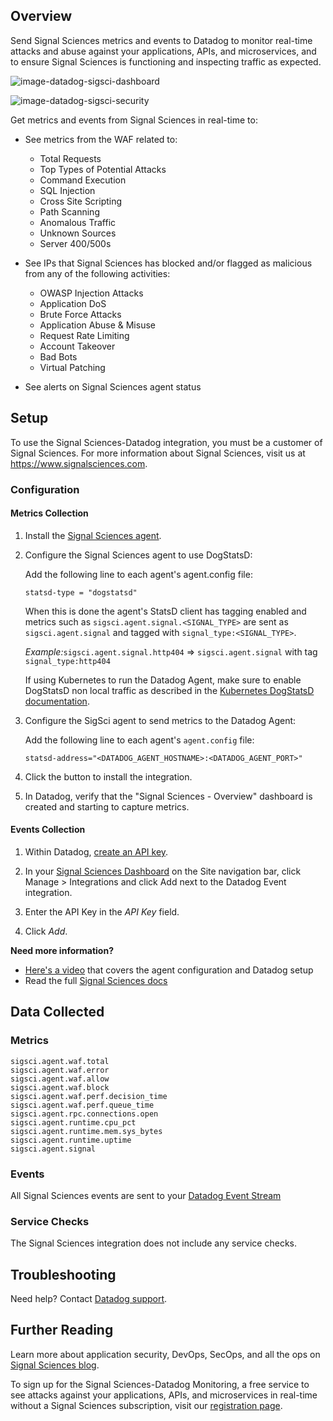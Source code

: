 ## Overview

Send Signal Sciences metrics and events to Datadog to monitor real-time attacks and abuse against your applications, APIs, and microservices, and to ensure Signal Sciences is functioning and inspecting traffic as expected.

![image-datadog-sigsci-dashboard][11]

![image-datadog-sigsci-security][1]

Get metrics and events from Signal Sciences in real-time to:

* See metrics from the WAF related to:
  - Total Requests
  - Top Types of Potential Attacks
  - Command Execution
  - SQL Injection
  - Cross Site Scripting
  - Path Scanning
  - Anomalous Traffic
  - Unknown Sources
  - Server 400/500s

* See IPs that Signal Sciences has blocked and/or flagged as malicious from any of the following activities:
  - OWASP Injection Attacks
  - Application DoS
  - Brute Force Attacks
  - Application Abuse & Misuse
  - Request Rate Limiting
  - Account Takeover
  - Bad Bots
  - Virtual Patching

* See alerts on Signal Sciences agent status

## Setup

To use the Signal Sciences-Datadog integration, you must be a customer of Signal Sciences. For more information about Signal Sciences, visit us at <https://www.signalsciences.com>.

### Configuration

#### Metrics Collection

1. Install the [Signal Sciences agent][8].

2. Configure the Signal Sciences agent to use DogStatsD:

    Add the following line to each agent's agent.config file:
    ```
    statsd-type = "dogstatsd"
    ```

    When this is done the agent's StatsD client has tagging enabled and metrics such as `sigsci.agent.signal.<SIGNAL_TYPE>` are sent as `sigsci.agent.signal` and tagged with `signal_type:<SIGNAL_TYPE>`.

    *Example:*`sigsci.agent.signal.http404` => `sigsci.agent.signal` with tag `signal_type:http404`
    
    If using Kubernetes to run the Datadog Agent, make sure to enable DogStatsD non local traffic as described in the [Kubernetes DogStatsD documentation](https://docs.datadoghq.com/agent/kubernetes/dogstatsd/).

3. Configure the SigSci agent to send metrics to the Datadog Agent:

    Add the following line to each agent's `agent.config` file:
    ```
    statsd-address="<DATADOG_AGENT_HOSTNAME>:<DATADOG_AGENT_PORT>"
    ```

4. Click the button to install the integration.

5. In Datadog, verify that the "Signal Sciences - Overview" dashboard is created and starting to capture metrics.

#### Events Collection

1. Within Datadog, [create an API key][2].

2. In your [Signal Sciences Dashboard][3] on the Site navigation bar, click Manage > Integrations and click Add next to the Datadog Event integration.

3. Enter the API Key in the _API Key_ field.

4. Click _Add_.


**Need more information?**

- [Here's a video][9] that covers the agent configuration and Datadog setup
- Read the full [Signal Sciences docs][10]

## Data Collected
### Metrics

```
sigsci.agent.waf.total
sigsci.agent.waf.error
sigsci.agent.waf.allow
sigsci.agent.waf.block
sigsci.agent.waf.perf.decision_time
sigsci.agent.waf.perf.queue_time
sigsci.agent.rpc.connections.open
sigsci.agent.runtime.cpu_pct
sigsci.agent.runtime.mem.sys_bytes
sigsci.agent.runtime.uptime
sigsci.agent.signal
```

### Events

All Signal Sciences events are sent to your [Datadog Event Stream][4]

### Service Checks

The Signal Sciences integration does not include any service checks.

## Troubleshooting
Need help? Contact [Datadog support][5].

## Further Reading

Learn more about application security, DevOps, SecOps, and all the ops on [Signal Sciences blog][6].

To sign up for the Signal Sciences-Datadog Monitoring, a free service to see attacks against your applications, APIs, and microservices in real-time without a Signal Sciences subscription, visit our [registration page][7].

[1]: https://raw.githubusercontent.com/DataDog/integrations-extras/master/sigsci/images/datadog-sigsci-security.png
[2]: https://app.datadoghq.com/account/settings#api
[3]: https://dashboard.signalsciences.net
[4]: https://docs.datadoghq.com/events
[5]: https://docs.datadoghq.com/help
[6]: https://labs.signalsciences.com
[7]: https://info.signalsciences.com/datadog-security
[8]: https://docs.signalsciences.net/install-guides/
[9]: https://player.vimeo.com/video/347360711
[10]: https://docs.signalsciences.net/integrations/datadog/
[11]: https://raw.githubusercontent.com/DataDog/integrations-extras/master/sigsci/images/datadog-sigsci-dashboard.png
